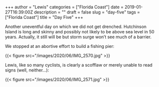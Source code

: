 +++
author = "Lewis"
categories = ["Florida Coast"]
date = 2019-01-27T16:39:00Z
description = ""
draft = false
slug = "day-five"
tags = ["Florida Coast"]
title = "Day Five"
+++


Another uneventful day on which we did not get drenched.  Hutchinson Island is long and skinny and possibly not likely to be above sea level in 50 years.  Actually, it still will be but storm surge won’t see much of a barrier.

We stopped at an abortive effort to build a fishing pier:

{{< figure src="/images/2020/06/IMG_2570.jpg" >}}

Lewis, like so many cyclists, is clearly a scofflaw or merely unable to read signs (well, neither...):

{{< figure src="/images/2020/06/IMG_2571.jpg" >}}


